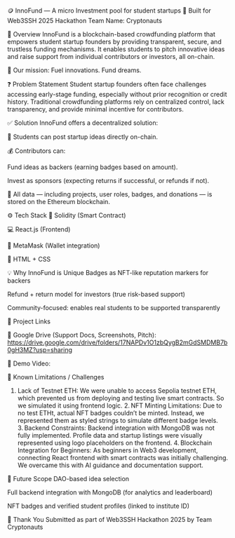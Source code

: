 🪙 InnoFund — A micro Investment pool for student startups
🚀 Built for Web3SSH 2025 Hackathon
Team Name: Cryptonauts


📌 Overview
InnoFund is a blockchain-based crowdfunding platform that empowers student startup founders by providing transparent, secure, and trustless funding mechanisms. It enables students to pitch innovative ideas and raise support from individual contributors or investors, all on-chain.

🔐 Our mission: Fuel innovations. Fund dreams.

❓ Problem Statement
Student startup founders often face challenges accessing early-stage funding, especially without prior recognition or credit history. Traditional crowdfunding platforms rely on centralized control, lack transparency, and provide minimal incentive for contributors.

✅ Solution
InnoFund offers a decentralized solution:

📌 Students can post startup ideas directly on-chain.

💰 Contributors can:

Fund ideas as backers (earning badges based on amount).

Invest as sponsors (expecting returns if successful, or refunds if not).

🔗 All data — including projects, user roles, badges, and donations — is stored on the Ethereum blockchain.

⚙️ Tech Stack
🔗 Solidity (Smart Contract)

💻 React.js (Frontend)

🦊 MetaMask (Wallet integration)

🎨 HTML + CSS

💡 Why InnoFund is Unique
Badges as NFT-like reputation markers for backers

Refund + return model for investors (true risk-based support)

Community-focused: enables real students to be supported transparently

📂 Project Links

📁 Google Drive (Support Docs, Screenshots, Pitch): https://drive.google.com/drive/folders/17NAPDv1O1zbQygB2mGdSMDMB7b0gH3MZ?usp=sharing

🎥 Demo Video: 

🧪 Known Limitations / Challenges

1. Lack of Testnet ETH: We were unable to access Sepolia testnet ETH, which prevented us from deploying and testing live smart contracts. So we simulated it using frontend logic.
2. NFT Minting Limitations: Due to no test ETHt, actual NFT badges couldn’t be minted. Instead, we represented them as styled strings to simulate different badge levels.
3. Backend Constraints: Backend integration with MongoDB was not fully implemented. Profile data and startup listings were visually represented using logo placeholders on the frontend.
4. Blockchain Integration for Beginners: As beginners in Web3 development, connecting React frontend with smart contracts was initially challenging. We overcame this with AI guidance and documentation support.


🏁 Future Scope
DAO-based idea selection

Full backend integration with MongoDB (for analytics and leaderboard)

NFT badges and verified student profiles (linked to institute ID)

🙌 Thank You
Submitted as part of Web3SSH Hackathon 2025 by Team Cryptonauts

